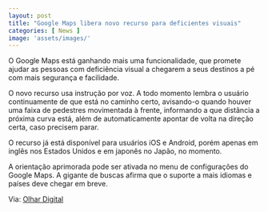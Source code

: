 ```yaml
---
layout: post
title: "Google Maps libera novo recurso para deficientes visuais"
categories: [ News ]
image: 'assets/images/'
---
```


O Google Maps está ganhando mais uma funcionalidade, que promete ajudar as pessoas com deficiência visual a chegarem a seus destinos a pé com mais segurança e facilidade. 

O novo recurso usa instrução por voz. A todo momento lembra o usuário continuamente de que está no caminho certo, avisando-o quando houver uma faixa de pedestres movimentada à frente, informando a que distância a próxima curva está, além de automaticamente apontar de volta na direção certa, caso precisem parar.

<script async src="https://pagead2.googlesyndication.com/pagead/js/adsbygoogle.js"></script>
<!-- Informat -->
<ins class="adsbygoogle"
     style="display:block"
     data-ad-client="ca-pub-2838251107855362"
     data-ad-slot="2327980059"
     data-ad-format="auto"
     data-full-width-responsive="true"></ins>
<script>
(adsbygoogle = window.adsbygoogle || []).push({});
</script>  

O recurso já está disponível para usuários iOS e Android, porém apenas em inglês nos Estados Unidos e em japonês no Japão, no momento. 

A orientação aprimorada pode ser ativada no menu de configurações do Google Maps. A gigante de buscas afirma que o suporte a mais idiomas e países deve chegar em breve.

Via: [Olhar Digital](https://olhardigital.com.br/video/google-maps-libera-novo-recurso-para-deficientes-visuais/91508)


